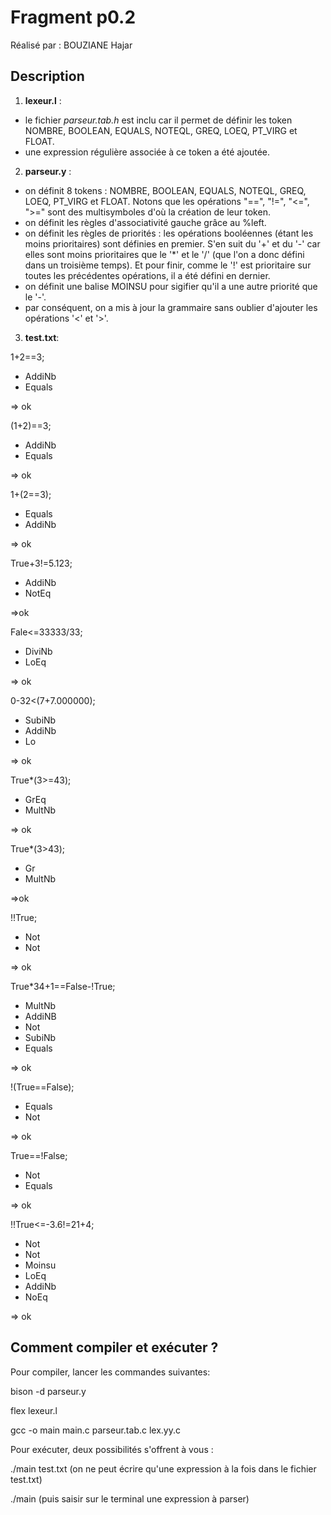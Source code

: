 # Fragment p0.2

Réalisé par : BOUZIANE Hajar

## Description 

1. **lexeur.l** : 
- le fichier *parseur.tab.h* est inclu car il permet de définir les token NOMBRE, BOOLEAN, EQUALS, NOTEQL, GREQ, LOEQ, PT_VIRG et FLOAT. 
- une expression régulière associée à ce token a été ajoutée.

2. **parseur.y** :
- on définit 8 tokens : NOMBRE, BOOLEAN, EQUALS, NOTEQL, GREQ, LOEQ, PT_VIRG et FLOAT. Notons que les opérations "==", "!=", "<=", ">=" sont des multisymboles d'où la création de leur token.
- on définit les règles d'associativité gauche grâce au %left.
- on définit les règles de priorités : les opérations booléennes (étant les moins prioritaires) sont définies en premier. S'en suit du '+' et du '-' car elles sont moins prioritaires que le '*' et le '/' (que l'on a donc défini dans un troisième temps). Et pour finir, comme le '!' est prioritaire sur toutes les précédentes opérations, il a été défini en dernier.
- on définit une balise MOINSU pour sigifier qu'il a une autre priorité que le '-'.
- par conséquent, on a mis à jour la grammaire sans oublier d'ajouter les opérations '<' et '>'.


3. **test.txt**:

1+2==3;
- AddiNb
- Equals 

=> ok

(1+2)==3;
- AddiNb
- Equals 

=> ok

1+(2==3); 
- Equals
- AddiNb 

=> ok

True+3!=5.123; 
- AddiNb
- NotEq 

=>ok

Fale<=33333/33; 
- DiviNb
- LoEq 

=> ok

0-32<(7+7.000000);
- SubiNb
- AddiNb
- Lo 

=> ok

True*(3>=43); 
- GrEq
- MultNb 

=> ok

True*(3>43);
- Gr
- MultNb

=>ok

!!True; 
- Not
- Not 

=> ok

True*34+1==False-!True; 
- MultNb
- AddiNB
- Not
- SubiNb
- Equals 

=> ok

!(True==False); 
- Equals
- Not 

=> ok

True==!False;
- Not
- Equals 

=> ok

!!True<=-3.6!=21+4; 
- Not
- Not
- Moinsu
- LoEq
- AddiNb
- NoEq 

=> ok

## Comment compiler et exécuter ?

Pour compiler, lancer les commandes suivantes:

bison -d parseur.y

flex lexeur.l

gcc -o main main.c parseur.tab.c lex.yy.c

Pour exécuter, deux possibilités s'offrent à vous :

./main test.txt
(on ne peut écrire qu'une expression à la fois dans le fichier test.txt)

./main
(puis saisir sur le terminal une expression à parser)




